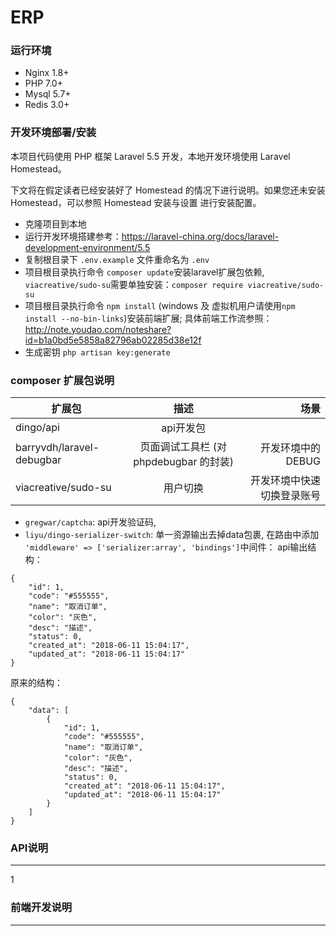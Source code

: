 # ERP

### 运行环境
* Nginx 1.8+
* PHP 7.0+
* Mysql 5.7+
* Redis 3.0+

### 开发环境部署/安装
 
 本项目代码使用 PHP 框架 Laravel 5.5 开发，本地开发环境使用 Laravel Homestead。
 
 下文将在假定读者已经安装好了 Homestead 的情况下进行说明。如果您还未安装 Homestead，可以参照 Homestead 安装与设置 进行安装配置。
 

* 克隆项目到本地
* 运行开发环境搭建参考：https://laravel-china.org/docs/laravel-development-environment/5.5
* 复制根目录下 `.env.example` 文件重命名为 `.env`
* 项目根目录执行命令 `composer update`安装laravel扩展包依赖,
  `viacreative/sudo-su`需要单独安装：`composer require viacreative/sudo-su`
* 项目根目录执行命令 `npm install` (windows 及 虚拟机用户请使用`npm install --no-bin-links`)安装前端扩展;
  具体前端工作流参照：http://note.youdao.com/noteshare?id=b1a0bd5e5858a82796ab02285d38e12f
* 生成密钥 `php artisan key:generate`


###  composer 扩展包说明
  
| 扩展包 | 描述 | 场景 | 
| - | :-: | -: |
| dingo/api | api开发包 |  | 
| barryvdh/laravel-debugbar | 页面调试工具栏 (对 phpdebugbar 的封装) | 开发环境中的 DEBUG |
| viacreative/sudo-su | 用户切换 | 开发环境中快速切换登录账号 |

* `gregwar/captcha`: api开发验证码,
*  `liyu/dingo-serializer-switch`: 单一资源输出去掉data包裹,
   在路由中添加 `'middleware' => ['serializer:array', 'bindings']`中间件：
   api输出结构：
```
{
    "id": 1,
    "code": "#555555",
    "name": "取消订单",
    "color": "灰色",
    "desc": "描述",
    "status": 0,
    "created_at": "2018-06-11 15:04:17",
    "updated_at": "2018-06-11 15:04:17"
}
```
原来的结构：
```
{
    "data": [
        {
            "id": 1,
            "code": "#555555",
            "name": "取消订单",
            "color": "灰色",
            "desc": "描述",
            "status": 0,
            "created_at": "2018-06-11 15:04:17",
            "updated_at": "2018-06-11 15:04:17"
        }
    ]
}
```

 

### API说明
 
---
1 


 

### 前端开发说明 
 
 ---
